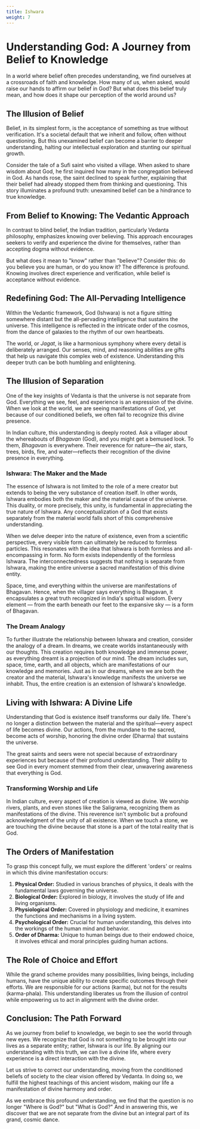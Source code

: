 ```yaml
---
title: Ishwara
weight: 7
---
```


# Understanding God: A Journey from Belief to Knowledge

In a world where belief often precedes understanding, we find ourselves at a crossroads of faith and knowledge. How many of us, when asked, would raise our hands to affirm our belief in God? But what does this belief truly mean, and how does it shape our perception of the world around us?

## The Illusion of Belief

Belief, in its simplest form, is the acceptance of something as true without verification. It's a societal default that we inherit and follow, often without questioning. But this unexamined belief can become a barrier to deeper understanding, halting our intellectual exploration and stunting our spiritual growth.

Consider the tale of a Sufi saint who visited a village. When asked to share wisdom about God, he first inquired how many in the congregation believed in God. As hands rose, the saint declined to speak further, explaining that their belief had already stopped them from thinking and questioning. This story illuminates a profound truth: unexamined belief can be a hindrance to true knowledge.

## From Belief to Knowing: The Vedantic Approach

In contrast to blind belief, the Indian tradition, particularly Vedanta philosophy, emphasizes knowing over believing. This approach encourages seekers to verify and experience the divine for themselves, rather than accepting dogma without evidence.

But what does it mean to "know" rather than "believe"? Consider this: do you believe you are human, or do you know it? The difference is profound. Knowing involves direct experience and verification, while belief is acceptance without evidence.

## Redefining God: The All-Pervading Intelligence

Within the Vedantic framework, God (Ishwara) is not a figure sitting somewhere distant but the all-pervading intelligence that sustains the universe. This intelligence is reflected in the intricate order of the cosmos, from the dance of galaxies to the rhythm of our own heartbeats.

The world, or *Jagat*, is like a harmonious symphony where every detail is deliberately arranged. Our senses, mind, and reasoning abilities are gifts that help us navigate this complex web of existence. Understanding this deeper truth can be both humbling and enlightening.

## The Illusion of Separation

One of the key insights of Vedanta is that the universe is not separate from God. Everything we see, feel, and experience is an expression of the divine. When we look at the world, we are seeing manifestations of God, yet because of our conditioned beliefs, we often fail to recognize this divine presence.

In Indian culture, this understanding is deeply rooted. Ask a villager about the whereabouts of *Bhagavan* (God), and you might get a bemused look. To them, *Bhagavan* is everywhere. Their reverence for nature—the air, stars, trees, birds, fire, and water—reflects their recognition of the divine presence in everything.

### Ishwara: The Maker and the Made

The essence of Ishwara is not limited to the role of a mere creator but extends to being the very substance of creation itself. In other words, Ishwara embodies both the maker and the material cause of the universe. This duality, or more precisely, this unity, is fundamental in appreciating the true nature of Ishwara. Any conceptualization of a God that exists separately from the material world falls short of this comprehensive understanding.

When we delve deeper into the nature of existence, even from a scientific perspective, every visible form can ultimately be reduced to formless particles. This resonates with the idea that Ishwara is both formless and all-encompassing in form. No form exists independently of the formless Ishwara. The interconnectedness suggests that nothing is separate from Ishwara, making the entire universe a sacred manifestation of this divine entity.

Space, time, and everything within the universe are manifestations of Bhagavan. Hence, when the villager says everything is Bhagavan, it encapsulates a great truth recognized in India's spiritual wisdom. Every element — from the earth beneath our feet to the expansive sky — is a form of Bhagavan.

### The Dream Analogy

To further illustrate the relationship between Ishwara and creation, consider the analogy of a dream. In dreams, we create worlds instantaneously with our thoughts. This creation requires both knowledge and immense power, as everything dreamt is a projection of our mind. The dream includes sun, space, time, earth, and all objects, which are manifestations of our knowledge and memories. Just as in our dreams, where we are both the creator and the material, Ishwara's knowledge manifests the universe we inhabit. Thus, the entire creation is an extension of Ishwara's knowledge.

## Living with Ishwara: A Divine Life

Understanding that God is existence itself transforms our daily life. There's no longer a distinction between the material and the spiritual—every aspect of life becomes divine. Our actions, from the mundane to the sacred, become acts of worship, honoring the divine order (Dharma) that sustains the universe.

The great saints and seers were not special because of extraordinary experiences but because of their profound understanding. Their ability to see God in every moment stemmed from their clear, unwavering awareness that everything is God.

### Transforming Worship and Life

In Indian culture, every aspect of creation is viewed as divine. We worship rivers, plants, and even stones like the Saligrama, recognizing them as manifestations of the divine. This reverence isn't symbolic but a profound acknowledgment of the unity of all existence. When we touch a stone, we are touching the divine because that stone is a part of the total reality that is God.

## The Orders of Manifestation

To grasp this concept fully, we must explore the different 'orders' or realms in which this divine manifestation occurs:

1. **Physical Order:** Studied in various branches of physics, it deals with the fundamental laws governing the universe.
2. **Biological Order:** Explored in biology, it involves the study of life and living organisms.
3. **Physiological Order:** Covered in physiology and medicine, it examines the functions and mechanisms in a living system.
4. **Psychological Order:** Crucial for human understanding, this delves into the workings of the human mind and behavior.
5. **Order of Dharma:** Unique to human beings due to their endowed choice, it involves ethical and moral principles guiding human actions.

## The Role of Choice and Effort

While the grand scheme provides many possibilities, living beings, including humans, have the unique ability to create specific outcomes through their efforts. We are responsible for our actions (karma), but not for the results (karma-phala). This understanding liberates us from the illusion of control while empowering us to act in alignment with the divine order.


## Conclusion: The Path Forward

As we journey from belief to knowledge, we begin to see the world through new eyes. We recognize that God is not something to be brought into our lives as a separate entity; rather, Ishwara is our life. By aligning our understanding with this truth, we can live a divine life, where every experience is a direct interaction with the divine.

Let us strive to correct our understanding, moving from the conditioned beliefs of society to the clear vision offered by Vedanta. In doing so, we fulfill the highest teachings of this ancient wisdom, making our life a manifestation of divine harmony and order.

As we embrace this profound understanding, we find that the question is no longer "Where is God?" but "What is God?" And in answering this, we discover that we are not separate from the divine but an integral part of its grand, cosmic dance.